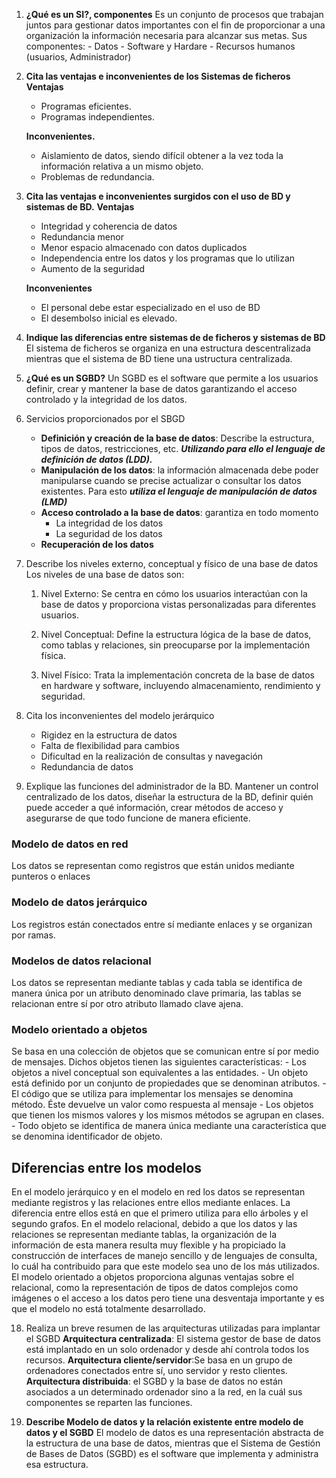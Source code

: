 
1. __¿Qué es un SI?, componentes__
	Es un conjunto de procesos que trabajan juntos para gestionar datos importantes con el fin de proporcionar a una organización la información necesaria para alcanzar sus metas. Sus componentes:
		- Datos
		- Software y Hardare
		- Recursos humanos (usuarios, Administrador)
2. __Cita las ventajas e inconvenientes de los Sistemas de ficheros__
		**Ventajas**
	
	- Programas eficientes.
	- Programas independientes.
	
	**Inconvenientes.**
	
	- Aislamiento de datos, siendo difícil obtener a la vez toda la información relativa a un mismo objeto.
	- Problemas de redundancia.
3. __Cita las ventajas e inconvenientes surgidos con el uso de BD y sistemas de BD.__
		**Ventajas**
	
	- Integridad y coherencia de datos
	- Redundancia menor
	- Menor espacio almacenado con datos duplicados
	- Independencia entre los datos y los programas que lo utilizan
	- Aumento de la seguridad
	
	**Inconvenientes**
	
	- El personal debe estar especializado en el uso de BD
	- El desembolso inicial es elevado.
4. __Indique las diferencias entre sistemas de de ficheros y sistemas de BD__
	El sistema de ficheros se organiza en una estructura descentralizada mientras que el sistema de BD tiene una ustructura centralizada.
5. __¿Qué es un SGBD?__
	Un SGBD es el software que permite a los usuarios definir, crear y mantener la base de datos garantizando el acceso controlado y la integridad de los datos.
6. Servicios proporcionados por el SBGD
	- **Definición y creación de la base de datos**: Describe la estructura, tipos de datos, restricciones, etc. **_Utilizando para ello el lenguaje de definición de datos (LDD)._**
	- **Manipulación de los datos**: la información almacenada debe poder manipularse cuando se precise actualizar o consultar los datos existentes. Para esto **_utiliza el lenguaje de manipulación de datos (LMD)_**
	- **Acceso controlado a la base de datos**: garantiza en todo momento
	    - La integridad de los datos
	    - La seguridad de los datos
	- **Recuperación de los datos**
7. Describe los niveles externo, conceptual y físico de una base de datos
		Los niveles de una base de datos son:
	
	1. Nivel Externo: Se centra en cómo los usuarios interactúan con la base de datos y proporciona vistas personalizadas para diferentes usuarios.
	    
	2. Nivel Conceptual: Define la estructura lógica de la base de datos, como tablas y relaciones, sin preocuparse por la implementación física.
	    
	3. Nivel Físico: Trata la implementación concreta de la base de datos en hardware y software, incluyendo almacenamiento, rendimiento y seguridad.
9. Cita los inconvenientes del modelo jerárquico
	- Rigidez en la estructura de datos
	- Falta de flexibilidad para cambios
	- Dificultad en la realización de consultas y navegación
	- Redundancia de datos

10. Explique las funciones del administrador de la BD.
	 Mantener un control centralizado de los datos, diseñar la estructura de la BD, definir quién puede acceder a qué información, crear métodos de acceso y asegurarse de que todo funcione de manera eficiente.

### Modelo de datos en red
Los datos se representan como registros que están unidos mediante punteros o enlaces

### Modelo de datos jerárquico
Los registros están conectados entre sí mediante enlaces y se organizan por ramas.

### Modelos de datos relacional
Los datos se representan mediante tablas y cada tabla se identifica de manera única por un atributo denominado clave primaria, las tablas se relacionan entre sí por otro atributo llamado clave ajena.

### Modelo orientado a objetos
Se basa en una colección de objetos que se comunican entre sí por medio de mensajes. Dichos objetos tienen las siguientes características:
	- Los objetos a nivel conceptual son equivalentes a las entidades.
	- Un objeto está definido por un conjunto de propiedades que se denominan atributos.
	- El código que se utiliza para implementar los mensajes se denomina método. Éste devuelve un valor como respuesta al mensaje
	- Los objetos que tienen los mismos valores y los mismos métodos se agrupan en clases.
	- Todo objeto se identifica de manera única mediante una característica que se denomina identificador de objeto.

## Diferencias entre los modelos

En el modelo jerárquico y en el modelo en red los datos se representan mediante registros y las relaciones entre ellos mediante enlaces. La diferencia entre ellos está en que el primero utiliza para ello árboles y el segundo grafos.
En el modelo relacional, debido a que los datos y las relaciones se representan mediante tablas, la organización de la información de esta manera resulta muy flexible y ha propiciado la construcción de interfaces de manejo sencillo y de lenguajes de consulta, lo cuál ha contribuido para que este modelo sea uno de los más utilizados.
El modelo orientado a objetos proporciona algunas ventajas sobre el relacional, como la representación de tipos de datos complejos como imágenes o el acceso a los datos pero tiene una desventaja importante y es que el modelo no está totalmente desarrollado.

18. Realiza un breve resumen de las arquitecturas utilizadas para implantar el SGBD
	__Arquitectura centralizada__: El sistema gestor de base de datos está implantado en un solo ordenador y desde ahí controla todos los recursos.
	__Arquitectura cliente/servidor__:Se basa en un grupo de ordenadores conectados entre sí, uno servidor y resto clientes.
	__Arquitectura distribuida__: el SGBD y la base de datos no están asociados a un determinado ordenador sino a la red, en la cuál sus componentes se reparten las funciones.


20. __Describe Modelo de datos y la relación existente entre modelo de datos y el SGBD__
	El modelo de datos es una representación abstracta de la estructura de una base de datos, mientras que el Sistema de Gestión de Bases de Datos (SGBD) es el software que implementa y administra esa estructura.